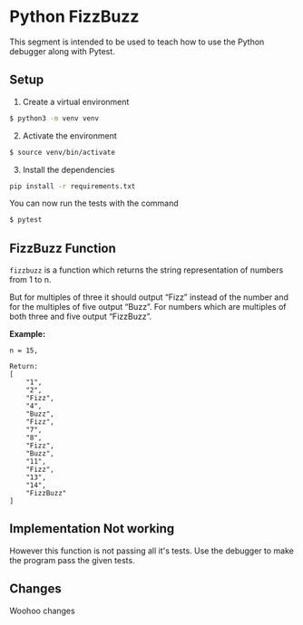 # Python FizzBuzz

This segment is intended to be used to teach how to use the Python debugger along with Pytest.

## Setup

1.  Create a virtual environment

```bash
$ python3 -m venv venv
```

2.  Activate the environment

```bash
$ source venv/bin/activate
```

3.  Install the dependencies


```bash
pip install -r requirements.txt
```

You can now run the tests with the command

```bash
$ pytest
```

## FizzBuzz Function

`fizzbuzz` is a function which returns the string representation of numbers from 1 to n.

But for multiples of three it should output “Fizz” instead of the number and for the multiples of five output “Buzz”. For numbers which are multiples of both three and five output “FizzBuzz”.

**Example:**


```
n = 15,

Return:
[
    "1",
    "2",
    "Fizz",
    "4",
    "Buzz",
    "Fizz",
    "7",
    "8",
    "Fizz",
    "Buzz",
    "11",
    "Fizz",
    "13",
    "14",
    "FizzBuzz"
]
```

## Implementation Not working

However this function is not passing all it's tests.  Use the debugger to make the program pass the given tests.

## Changes

Woohoo changes

